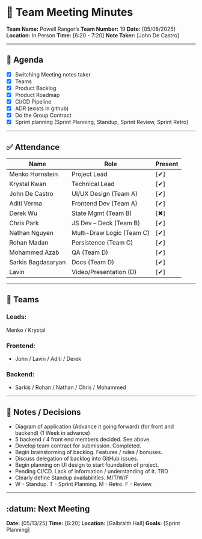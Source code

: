 # 📝 Team Meeting Minutes

**Team Name:** Powell Ranger’s
**Team Number:** 19
**Date:** [05/08/2025]
**Location:** In Person
**Time:** [6:20 - 7:20]
**Note Taker:** [John De Castro]

---

## 📌 Agenda

- [x] Switching Meeting notes taker
- [x] Teams
- [x] Product Backlog
- [x] Product Roadmap
- [x] CI/CD Pipeline
- [x] ADR (exists in github)
- [x] Do the Group Contract
- [x] Sprint planning (Sprint Planning, Standup, Sprint Review, Sprint Retro)

---

## ✅ Attendance

| Name               | Role                      | Present |
| ------------------ | ------------------------- | ------- |
| Menko Hornstein    | Project Lead              | [✔]    |
| Krystal Kwan       | Technical Lead            | [✔]    |
| John De Castro     | UI/UX Design (Team A)     | [✔]    |
| Aditi Verma        | Frontend Dev (Team A)     | [✔]    |
| Derek Wu           | State Mgmt (Team B)       | [✖]    |
| Chris Park         | JS Dev – Deck (Team B)    | [✔]    |
| Nathan Nguyen      | Multi-Draw Logic (Team C) | [✔]    |
| Rohan Madan        | Persistence (Team C)      | [✔]    |
| Mohammed Azab      | QA (Team D)               | [✔]    |
| Sarkis Bagdasaryan | Docs (Team D)             | [✔]    |
| Lavin              | Video/Presentation (D)    | [✔]    |

---

## 👥 Teams

### Leads:

Menko / Krystal

### Frontend:

- John / Lavin / Aditi / Derek

### Backend:

- Sarkis / Rohan / Nathan / Chris / Mohammed

---

## 💬 Notes / Decisions

- Diagram of application (Advance it going forward) (for front and backend) (1 Week in advance)
- 5 backend / 4 front end members decided. See above.
- Develop team contract for submission. Completed.
- Begin brainstorming of backlog. Features / rules / bonuses.
- Discuss delegation of backlog into GitHub issues.
- Begin planning on UI design to start foundation of project.
- Pending CI/CD. Lack of information / understanding of it. TBD
- Clearly define Standup availabilities. M/T/W/F
- W - Standup. T - Sprint Planning. M - Retro. F - Review.

---

## :datum: Next Meeting

**Date:** [05/13/25]
**Time:** [6:20]
**Location:** [Galbraith Hall]
**Goals:** [Sprint Planning]
